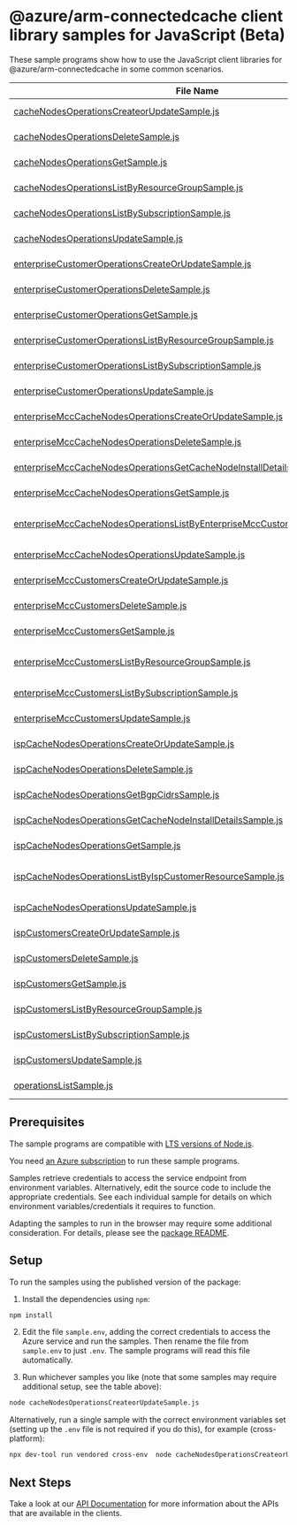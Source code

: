# @azure/arm-connectedcache client library samples for JavaScript (Beta)

These sample programs show how to use the JavaScript client libraries for @azure/arm-connectedcache in some common scenarios.

| **File Name**                                                                                                                                               | **Description**                                                                                                                                                                                                                                  |
| ----------------------------------------------------------------------------------------------------------------------------------------------------------- | ------------------------------------------------------------------------------------------------------------------------------------------------------------------------------------------------------------------------------------------------ |
| [cacheNodesOperationsCreateorUpdateSample.js][cachenodesoperationscreateorupdatesample]                                                                     | creates a cacheNodes with the specified create parameters x-ms-original-file: 2023-05-01-preview/CacheNodesOperations_CreateorUpdate_MaximumSet_Gen.json                                                                                         |
| [cacheNodesOperationsDeleteSample.js][cachenodesoperationsdeletesample]                                                                                     | deletes an existing cache Node x-ms-original-file: 2023-05-01-preview/CacheNodesOperations_Delete_MaximumSet_Gen.json                                                                                                                            |
| [cacheNodesOperationsGetSample.js][cachenodesoperationsgetsample]                                                                                           | retrieves the properties of a cacheNodes x-ms-original-file: 2023-05-01-preview/CacheNodesOperations_Get_MaximumSet_Gen.json                                                                                                                     |
| [cacheNodesOperationsListByResourceGroupSample.js][cachenodesoperationslistbyresourcegroupsample]                                                           | retrieves the properties of all ConnectedCache x-ms-original-file: 2023-05-01-preview/CacheNodesOperations_ListByResourceGroup_MaximumSet_Gen.json                                                                                               |
| [cacheNodesOperationsListBySubscriptionSample.js][cachenodesoperationslistbysubscriptionsample]                                                             | retrieves the properties of all ConnectedCaches x-ms-original-file: 2023-05-01-preview/CacheNodesOperations_ListBySubscription_MaximumSet_Gen.json                                                                                               |
| [cacheNodesOperationsUpdateSample.js][cachenodesoperationsupdatesample]                                                                                     | updates an existing Cache Node x-ms-original-file: 2023-05-01-preview/CacheNodesOperations_Update_MaximumSet_Gen.json                                                                                                                            |
| [enterpriseCustomerOperationsCreateOrUpdateSample.js][enterprisecustomeroperationscreateorupdatesample]                                                     | creates a cacheNodes with the specified create parameters x-ms-original-file: 2023-05-01-preview/EnterpriseCustomerOperations_CreateOrUpdate_MaximumSet_Gen.json                                                                                 |
| [enterpriseCustomerOperationsDeleteSample.js][enterprisecustomeroperationsdeletesample]                                                                     | deletes an existing customer Enterprise resource x-ms-original-file: 2023-05-01-preview/EnterpriseCustomerOperations_Delete_MaximumSet_Gen.json                                                                                                  |
| [enterpriseCustomerOperationsGetSample.js][enterprisecustomeroperationsgetsample]                                                                           | retrieves the properties of a Enterprise customer x-ms-original-file: 2023-05-01-preview/EnterpriseCustomerOperations_Get_MaximumSet_Gen.json                                                                                                    |
| [enterpriseCustomerOperationsListByResourceGroupSample.js][enterprisecustomeroperationslistbyresourcegroupsample]                                           | retrieves the properties of all ConnectedCache enterpriseCustomers x-ms-original-file: 2023-05-01-preview/EnterpriseCustomerOperations_ListByResourceGroup_MaximumSet_Gen.json                                                                   |
| [enterpriseCustomerOperationsListBySubscriptionSample.js][enterprisecustomeroperationslistbysubscriptionsample]                                             | retrieves the properties of all ConnectedCaches x-ms-original-file: 2023-05-01-preview/EnterpriseCustomerOperations_ListBySubscription_MaximumSet_Gen.json                                                                                       |
| [enterpriseCustomerOperationsUpdateSample.js][enterprisecustomeroperationsupdatesample]                                                                     | updates an existing enterpriseCustomers x-ms-original-file: 2023-05-01-preview/EnterpriseCustomerOperations_Update_MaximumSet_Gen.json                                                                                                           |
| [enterpriseMccCacheNodesOperationsCreateOrUpdateSample.js][enterprisemcccachenodesoperationscreateorupdatesample]                                           | this api creates an ispCacheNode with the specified create parameters x-ms-original-file: 2023-05-01-preview/EnterpriseMccCacheNodesOperations_CreateOrUpdate_MaximumSet_Gen.json                                                                |
| [enterpriseMccCacheNodesOperationsDeleteSample.js][enterprisemcccachenodesoperationsdeletesample]                                                           | this api deletes an existing ispCacheNode resource x-ms-original-file: 2023-05-01-preview/EnterpriseMccCacheNodesOperations_Delete_MaximumSet_Gen.json                                                                                           |
| [enterpriseMccCacheNodesOperationsGetCacheNodeInstallDetailsSample.js][enterprisemcccachenodesoperationsgetcachenodeinstalldetailssample]                   | this api gets secrets of the ispCacheNode resource install details x-ms-original-file: 2023-05-01-preview/EnterpriseMccCacheNodesOperations_GetCacheNodeInstallDetails_MaximumSet_Gen.json                                                       |
| [enterpriseMccCacheNodesOperationsGetSample.js][enterprisemcccachenodesoperationsgetsample]                                                                 | this api gets ispCacheNode resource information x-ms-original-file: 2023-05-01-preview/EnterpriseMccCacheNodesOperations_Get_MaximumSet_Gen.json                                                                                                 |
| [enterpriseMccCacheNodesOperationsListByEnterpriseMccCustomerResourceSample.js][enterprisemcccachenodesoperationslistbyenterprisemcccustomerresourcesample] | this api retrieves information about all ispCacheNode resources under the given subscription and resource group x-ms-original-file: 2023-05-01-preview/EnterpriseMccCacheNodesOperations_ListByEnterpriseMccCustomerResource_MaximumSet_Gen.json |
| [enterpriseMccCacheNodesOperationsUpdateSample.js][enterprisemcccachenodesoperationsupdatesample]                                                           | this api updates an existing ispCacheNode resource x-ms-original-file: 2023-05-01-preview/EnterpriseMccCacheNodesOperations_Update_MaximumSet_Gen.json                                                                                           |
| [enterpriseMccCustomersCreateOrUpdateSample.js][enterprisemcccustomerscreateorupdatesample]                                                                 | this api creates an enterprise mcc customer with the specified create parameters x-ms-original-file: 2023-05-01-preview/EnterpriseMccCustomers_CreateOrUpdate_MaximumSet_Gen.json                                                                |
| [enterpriseMccCustomersDeleteSample.js][enterprisemcccustomersdeletesample]                                                                                 | this api deletes an existing enterprise mcc customer resource x-ms-original-file: 2023-05-01-preview/EnterpriseMccCustomers_Delete_MaximumSet_Gen.json                                                                                           |
| [enterpriseMccCustomersGetSample.js][enterprisemcccustomersgetsample]                                                                                       | gets the enterprise mcc customer resource information using this get call x-ms-original-file: 2023-05-01-preview/EnterpriseMccCustomers_Get_MaximumSet_Gen.json                                                                                  |
| [enterpriseMccCustomersListByResourceGroupSample.js][enterprisemcccustomerslistbyresourcegroupsample]                                                       | this api gets the information about all enterprise mcc customer resources under the given subscription and resource group x-ms-original-file: 2023-05-01-preview/EnterpriseMccCustomers_ListByResourceGroup_MaximumSet_Gen.json                  |
| [enterpriseMccCustomersListBySubscriptionSample.js][enterprisemcccustomerslistbysubscriptionsample]                                                         | this api gets information about all enterpriseMccCustomer resources under the given subscription x-ms-original-file: 2023-05-01-preview/EnterpriseMccCustomers_ListBySubscription_MaximumSet_Gen.json                                            |
| [enterpriseMccCustomersUpdateSample.js][enterprisemcccustomersupdatesample]                                                                                 | this api updates an existing enterprise mcc customer resource x-ms-original-file: 2023-05-01-preview/EnterpriseMccCustomers_Update_MaximumSet_Gen.json                                                                                           |
| [ispCacheNodesOperationsCreateOrUpdateSample.js][ispcachenodesoperationscreateorupdatesample]                                                               | this api creates an ispCacheNode with the specified create parameters x-ms-original-file: 2023-05-01-preview/IspCacheNodesOperations_CreateOrUpdate_MaximumSet_Gen.json                                                                          |
| [ispCacheNodesOperationsDeleteSample.js][ispcachenodesoperationsdeletesample]                                                                               | this api deletes an existing ispCacheNode resource x-ms-original-file: 2023-05-01-preview/IspCacheNodesOperations_Delete_MaximumSet_Gen.json                                                                                                     |
| [ispCacheNodesOperationsGetBgpCidrsSample.js][ispcachenodesoperationsgetbgpcidrssample]                                                                     | this api gets ispCacheNode resource information x-ms-original-file: 2023-05-01-preview/IspCacheNodesOperations_GetBgpCidrs_MaximumSet_Gen.json                                                                                                   |
| [ispCacheNodesOperationsGetCacheNodeInstallDetailsSample.js][ispcachenodesoperationsgetcachenodeinstalldetailssample]                                       | this api gets secrets of the ispCacheNode resource install details x-ms-original-file: 2023-05-01-preview/IspCacheNodesOperations_GetCacheNodeInstallDetails_MaximumSet_Gen.json                                                                 |
| [ispCacheNodesOperationsGetSample.js][ispcachenodesoperationsgetsample]                                                                                     | this api gets ispCacheNode resource information x-ms-original-file: 2023-05-01-preview/IspCacheNodesOperations_Get_MaximumSet_Gen.json                                                                                                           |
| [ispCacheNodesOperationsListByIspCustomerResourceSample.js][ispcachenodesoperationslistbyispcustomerresourcesample]                                         | this api retrieves information about all ispCacheNode resources under the given subscription and resource group x-ms-original-file: 2023-05-01-preview/IspCacheNodesOperations_ListByIspCustomerResource_MaximumSet_Gen.json                     |
| [ispCacheNodesOperationsUpdateSample.js][ispcachenodesoperationsupdatesample]                                                                               | this api updates an existing ispCacheNode resource x-ms-original-file: 2023-05-01-preview/IspCacheNodesOperations_Update_MaximumSet_Gen.json                                                                                                     |
| [ispCustomersCreateOrUpdateSample.js][ispcustomerscreateorupdatesample]                                                                                     | this api creates an ispCustomer with the specified create parameters x-ms-original-file: 2023-05-01-preview/IspCustomers_CreateOrUpdate_MaximumSet_Gen.json                                                                                      |
| [ispCustomersDeleteSample.js][ispcustomersdeletesample]                                                                                                     | this api deletes an existing ispCustomer resource x-ms-original-file: 2023-05-01-preview/IspCustomers_Delete_MaximumSet_Gen.json                                                                                                                 |
| [ispCustomersGetSample.js][ispcustomersgetsample]                                                                                                           | gets the ispCustomer resource information using this get call x-ms-original-file: 2023-05-01-preview/IspCustomers_Get_MaximumSet_Gen.json                                                                                                        |
| [ispCustomersListByResourceGroupSample.js][ispcustomerslistbyresourcegroupsample]                                                                           | this api gets the information about all ispCustomer resources under the given subscription and resource group x-ms-original-file: 2023-05-01-preview/IspCustomers_ListByResourceGroup_MaximumSet_Gen.json                                        |
| [ispCustomersListBySubscriptionSample.js][ispcustomerslistbysubscriptionsample]                                                                             | this api gets information about all ispCustomer resources under the given subscription x-ms-original-file: 2023-05-01-preview/IspCustomers_ListBySubscription_MaximumSet_Gen.json                                                                |
| [ispCustomersUpdateSample.js][ispcustomersupdatesample]                                                                                                     | this api updates an existing ispCustomer resource x-ms-original-file: 2023-05-01-preview/IspCustomers_Update_MaximumSet_Gen.json                                                                                                                 |
| [operationsListSample.js][operationslistsample]                                                                                                             | list the operations for the provider x-ms-original-file: 2023-05-01-preview/Operations_List_MaximumSet_Gen.json                                                                                                                                  |

## Prerequisites

The sample programs are compatible with [LTS versions of Node.js](https://github.com/nodejs/release#release-schedule).

You need [an Azure subscription][freesub] to run these sample programs.

Samples retrieve credentials to access the service endpoint from environment variables. Alternatively, edit the source code to include the appropriate credentials. See each individual sample for details on which environment variables/credentials it requires to function.

Adapting the samples to run in the browser may require some additional consideration. For details, please see the [package README][package].

## Setup

To run the samples using the published version of the package:

1. Install the dependencies using `npm`:

```bash
npm install
```

2. Edit the file `sample.env`, adding the correct credentials to access the Azure service and run the samples. Then rename the file from `sample.env` to just `.env`. The sample programs will read this file automatically.

3. Run whichever samples you like (note that some samples may require additional setup, see the table above):

```bash
node cacheNodesOperationsCreateorUpdateSample.js
```

Alternatively, run a single sample with the correct environment variables set (setting up the `.env` file is not required if you do this), for example (cross-platform):

```bash
npx dev-tool run vendored cross-env  node cacheNodesOperationsCreateorUpdateSample.js
```

## Next Steps

Take a look at our [API Documentation][apiref] for more information about the APIs that are available in the clients.

[cachenodesoperationscreateorupdatesample]: https://github.com/Azure/azure-sdk-for-js/blob/main/sdk/connectedcache/arm-connectedcache/samples/v1-beta/javascript/cacheNodesOperationsCreateorUpdateSample.js
[cachenodesoperationsdeletesample]: https://github.com/Azure/azure-sdk-for-js/blob/main/sdk/connectedcache/arm-connectedcache/samples/v1-beta/javascript/cacheNodesOperationsDeleteSample.js
[cachenodesoperationsgetsample]: https://github.com/Azure/azure-sdk-for-js/blob/main/sdk/connectedcache/arm-connectedcache/samples/v1-beta/javascript/cacheNodesOperationsGetSample.js
[cachenodesoperationslistbyresourcegroupsample]: https://github.com/Azure/azure-sdk-for-js/blob/main/sdk/connectedcache/arm-connectedcache/samples/v1-beta/javascript/cacheNodesOperationsListByResourceGroupSample.js
[cachenodesoperationslistbysubscriptionsample]: https://github.com/Azure/azure-sdk-for-js/blob/main/sdk/connectedcache/arm-connectedcache/samples/v1-beta/javascript/cacheNodesOperationsListBySubscriptionSample.js
[cachenodesoperationsupdatesample]: https://github.com/Azure/azure-sdk-for-js/blob/main/sdk/connectedcache/arm-connectedcache/samples/v1-beta/javascript/cacheNodesOperationsUpdateSample.js
[enterprisecustomeroperationscreateorupdatesample]: https://github.com/Azure/azure-sdk-for-js/blob/main/sdk/connectedcache/arm-connectedcache/samples/v1-beta/javascript/enterpriseCustomerOperationsCreateOrUpdateSample.js
[enterprisecustomeroperationsdeletesample]: https://github.com/Azure/azure-sdk-for-js/blob/main/sdk/connectedcache/arm-connectedcache/samples/v1-beta/javascript/enterpriseCustomerOperationsDeleteSample.js
[enterprisecustomeroperationsgetsample]: https://github.com/Azure/azure-sdk-for-js/blob/main/sdk/connectedcache/arm-connectedcache/samples/v1-beta/javascript/enterpriseCustomerOperationsGetSample.js
[enterprisecustomeroperationslistbyresourcegroupsample]: https://github.com/Azure/azure-sdk-for-js/blob/main/sdk/connectedcache/arm-connectedcache/samples/v1-beta/javascript/enterpriseCustomerOperationsListByResourceGroupSample.js
[enterprisecustomeroperationslistbysubscriptionsample]: https://github.com/Azure/azure-sdk-for-js/blob/main/sdk/connectedcache/arm-connectedcache/samples/v1-beta/javascript/enterpriseCustomerOperationsListBySubscriptionSample.js
[enterprisecustomeroperationsupdatesample]: https://github.com/Azure/azure-sdk-for-js/blob/main/sdk/connectedcache/arm-connectedcache/samples/v1-beta/javascript/enterpriseCustomerOperationsUpdateSample.js
[enterprisemcccachenodesoperationscreateorupdatesample]: https://github.com/Azure/azure-sdk-for-js/blob/main/sdk/connectedcache/arm-connectedcache/samples/v1-beta/javascript/enterpriseMccCacheNodesOperationsCreateOrUpdateSample.js
[enterprisemcccachenodesoperationsdeletesample]: https://github.com/Azure/azure-sdk-for-js/blob/main/sdk/connectedcache/arm-connectedcache/samples/v1-beta/javascript/enterpriseMccCacheNodesOperationsDeleteSample.js
[enterprisemcccachenodesoperationsgetcachenodeinstalldetailssample]: https://github.com/Azure/azure-sdk-for-js/blob/main/sdk/connectedcache/arm-connectedcache/samples/v1-beta/javascript/enterpriseMccCacheNodesOperationsGetCacheNodeInstallDetailsSample.js
[enterprisemcccachenodesoperationsgetsample]: https://github.com/Azure/azure-sdk-for-js/blob/main/sdk/connectedcache/arm-connectedcache/samples/v1-beta/javascript/enterpriseMccCacheNodesOperationsGetSample.js
[enterprisemcccachenodesoperationslistbyenterprisemcccustomerresourcesample]: https://github.com/Azure/azure-sdk-for-js/blob/main/sdk/connectedcache/arm-connectedcache/samples/v1-beta/javascript/enterpriseMccCacheNodesOperationsListByEnterpriseMccCustomerResourceSample.js
[enterprisemcccachenodesoperationsupdatesample]: https://github.com/Azure/azure-sdk-for-js/blob/main/sdk/connectedcache/arm-connectedcache/samples/v1-beta/javascript/enterpriseMccCacheNodesOperationsUpdateSample.js
[enterprisemcccustomerscreateorupdatesample]: https://github.com/Azure/azure-sdk-for-js/blob/main/sdk/connectedcache/arm-connectedcache/samples/v1-beta/javascript/enterpriseMccCustomersCreateOrUpdateSample.js
[enterprisemcccustomersdeletesample]: https://github.com/Azure/azure-sdk-for-js/blob/main/sdk/connectedcache/arm-connectedcache/samples/v1-beta/javascript/enterpriseMccCustomersDeleteSample.js
[enterprisemcccustomersgetsample]: https://github.com/Azure/azure-sdk-for-js/blob/main/sdk/connectedcache/arm-connectedcache/samples/v1-beta/javascript/enterpriseMccCustomersGetSample.js
[enterprisemcccustomerslistbyresourcegroupsample]: https://github.com/Azure/azure-sdk-for-js/blob/main/sdk/connectedcache/arm-connectedcache/samples/v1-beta/javascript/enterpriseMccCustomersListByResourceGroupSample.js
[enterprisemcccustomerslistbysubscriptionsample]: https://github.com/Azure/azure-sdk-for-js/blob/main/sdk/connectedcache/arm-connectedcache/samples/v1-beta/javascript/enterpriseMccCustomersListBySubscriptionSample.js
[enterprisemcccustomersupdatesample]: https://github.com/Azure/azure-sdk-for-js/blob/main/sdk/connectedcache/arm-connectedcache/samples/v1-beta/javascript/enterpriseMccCustomersUpdateSample.js
[ispcachenodesoperationscreateorupdatesample]: https://github.com/Azure/azure-sdk-for-js/blob/main/sdk/connectedcache/arm-connectedcache/samples/v1-beta/javascript/ispCacheNodesOperationsCreateOrUpdateSample.js
[ispcachenodesoperationsdeletesample]: https://github.com/Azure/azure-sdk-for-js/blob/main/sdk/connectedcache/arm-connectedcache/samples/v1-beta/javascript/ispCacheNodesOperationsDeleteSample.js
[ispcachenodesoperationsgetbgpcidrssample]: https://github.com/Azure/azure-sdk-for-js/blob/main/sdk/connectedcache/arm-connectedcache/samples/v1-beta/javascript/ispCacheNodesOperationsGetBgpCidrsSample.js
[ispcachenodesoperationsgetcachenodeinstalldetailssample]: https://github.com/Azure/azure-sdk-for-js/blob/main/sdk/connectedcache/arm-connectedcache/samples/v1-beta/javascript/ispCacheNodesOperationsGetCacheNodeInstallDetailsSample.js
[ispcachenodesoperationsgetsample]: https://github.com/Azure/azure-sdk-for-js/blob/main/sdk/connectedcache/arm-connectedcache/samples/v1-beta/javascript/ispCacheNodesOperationsGetSample.js
[ispcachenodesoperationslistbyispcustomerresourcesample]: https://github.com/Azure/azure-sdk-for-js/blob/main/sdk/connectedcache/arm-connectedcache/samples/v1-beta/javascript/ispCacheNodesOperationsListByIspCustomerResourceSample.js
[ispcachenodesoperationsupdatesample]: https://github.com/Azure/azure-sdk-for-js/blob/main/sdk/connectedcache/arm-connectedcache/samples/v1-beta/javascript/ispCacheNodesOperationsUpdateSample.js
[ispcustomerscreateorupdatesample]: https://github.com/Azure/azure-sdk-for-js/blob/main/sdk/connectedcache/arm-connectedcache/samples/v1-beta/javascript/ispCustomersCreateOrUpdateSample.js
[ispcustomersdeletesample]: https://github.com/Azure/azure-sdk-for-js/blob/main/sdk/connectedcache/arm-connectedcache/samples/v1-beta/javascript/ispCustomersDeleteSample.js
[ispcustomersgetsample]: https://github.com/Azure/azure-sdk-for-js/blob/main/sdk/connectedcache/arm-connectedcache/samples/v1-beta/javascript/ispCustomersGetSample.js
[ispcustomerslistbyresourcegroupsample]: https://github.com/Azure/azure-sdk-for-js/blob/main/sdk/connectedcache/arm-connectedcache/samples/v1-beta/javascript/ispCustomersListByResourceGroupSample.js
[ispcustomerslistbysubscriptionsample]: https://github.com/Azure/azure-sdk-for-js/blob/main/sdk/connectedcache/arm-connectedcache/samples/v1-beta/javascript/ispCustomersListBySubscriptionSample.js
[ispcustomersupdatesample]: https://github.com/Azure/azure-sdk-for-js/blob/main/sdk/connectedcache/arm-connectedcache/samples/v1-beta/javascript/ispCustomersUpdateSample.js
[operationslistsample]: https://github.com/Azure/azure-sdk-for-js/blob/main/sdk/connectedcache/arm-connectedcache/samples/v1-beta/javascript/operationsListSample.js
[apiref]: https://learn.microsoft.com/javascript/api/@azure/arm-connectedcache?view=azure-node-preview
[freesub]: https://azure.microsoft.com/free/
[package]: https://github.com/Azure/azure-sdk-for-js/tree/main/sdk/connectedcache/arm-connectedcache/README.md
